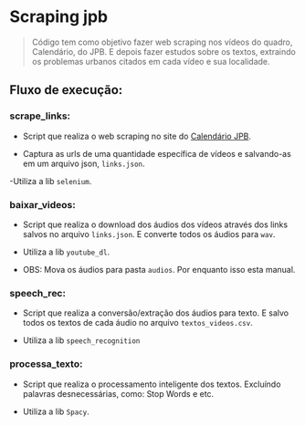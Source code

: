 # Scraping jpb
> Código tem como objetivo fazer web scraping nos vídeos do quadro, Calendário, do JPB. E depois fazer estudos sobre os textos, extraindo os problemas urbanos citados em cada vídeo e sua localidade.

## Fluxo de execução:

### scrape_links:

- Script que realiza o web scraping no site do [Calendário JPB](http://g1.globo.com/busca/?q=calendario+jpb&page=1&order=recent&species=v%C3%ADdeos).

- Captura as urls de uma quantidade específica de vídeos e salvando-as em um arquivo json, `links.json`.

-Utiliza a lib `selenium`.

### baixar_videos:

- Script que realiza o download dos áudios dos vídeos através dos links salvos no arquivo `links.json`. E converte todos os áudios para `wav`.

- Utiliza a lib `youtube_dl`.

- OBS: Mova os áudios para pasta `audios`. Por enquanto isso esta manual.

### speech_rec:

- Script que realiza a conversão/extração dos áudios para texto. E salvo todos os textos de cada áudio no arquivo `textos_videos.csv`.

- Utiliza a lib `speech_recognition`

### processa_texto:

- Script que realiza o processamento inteligente dos textos. Excluíndo palavras desnecessárias, como: Stop Words e etc.

- Utiliza a lib `Spacy`.

